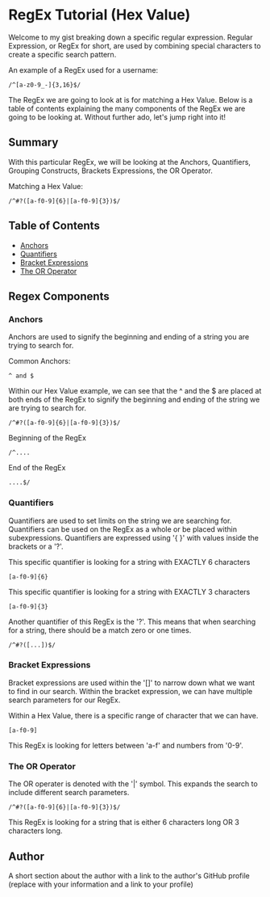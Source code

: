 # RegEx Tutorial (Hex Value)

Welcome to my gist breaking down a specific regular expression. Regular Expression, or RegEx for short, are used by combining special characters to create a specific search pattern.
<p>An example of a RegEx used for a username:</p>
<pre><code>/^[a-z0-9_-]{3,16}$/</pre></code>
The RegEx we are going to look at is for matching a Hex Value. Below is a table of contents explaining the many components of the RegEx we are going to be looking at. Without further ado, let's jump right into it!

## Summary

With this particular RegEx, we will be looking at the Anchors, Quantifiers, Grouping Constructs, Brackets Expressions, the OR Operator.

<p>Matching a Hex Value:</p>
<pre><code>/^#?([a-f0-9]{6}|[a-f0-9]{3})$/</pre></code>

## Table of Contents

- [Anchors](#anchors)
- [Quantifiers](#quantifiers)
- [Bracket Expressions](#bracket-expressions)
- [The OR Operator](#the-or-operator)

## Regex Components

### Anchors

Anchors are used to signify the beginning and ending of a string you are trying to search for.

<p>Common Anchors:</p>

<pre><code>^ and $</pre></code>

Within our Hex Value example, we can see that the ^ and the $ are placed at both ends of the RegEx to signify the beginning and ending of the string we are trying to search for.

<pre><code>/^#?([a-f0-9]{6}|[a-f0-9]{3})$/</pre></code>

Beginning of the RegEx
<pre><code>/^....</pre></code>

End of the RegEx
<pre><code>....$/</pre></code>

### Quantifiers

Quantifiers are used to set limits on the string we are searching for. Quantifiers can be used on the RegEx as a whole or be placed within subexpressions. Quantifiers are expressed using '{ }' with values inside the brackets or a '?'. 

This specific quantifier is looking for a string with EXACTLY 6 characters
<pre><code>[a-f0-9]{6}</pre></code>

This specific quantifier is looking for a string with EXACTLY 3 characters
<pre><code>[a-f0-9]{3}</pre></code>

Another quantifier of this RegEx is the '?'. This means that when searching for a string, there should be a match zero or one times.
<pre><code>/^#?([...])$/</pre></code>

### Bracket Expressions

Bracket expressions are used within the '[]' to narrow down what we want to find in our search. Within the bracket expression, we can have multiple search parameters for our RegEx.

Within a Hex Value, there is a specific range of character that we can have.

<pre><code>[a-f0-9]</pre></code>

This RegEx is looking for letters between 'a-f' and numbers from '0-9'.

### The OR Operator

The OR operater is denoted with the '|' symbol. This expands the search to include different search parameters.

<pre><code>/^#?([a-f0-9]{6}|[a-f0-9]{3})$/</pre></code>

This RegEx is looking for a string that is either 6 characters long OR 3 characters long.

## Author

A short section about the author with a link to the author's GitHub profile (replace with your information and a link to your profile)
